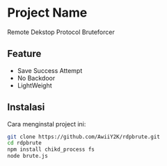 # Project Name

Remote Dekstop Protocol Bruteforcer

## Feature

- Save Success Attempt
- No Backdoor
- LightWeight

## Instalasi

Cara menginstal project ini:

```bash
git clone https://github.com/AwiiY2K/rdpbrute.git
cd rdpbrute
npm install chikd_process fs
node brute.js
